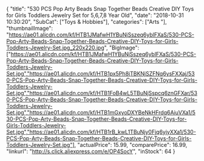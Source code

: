 {
	"title": "530 PCS Pop Arty Beads Snap Together Beads Creative DIY Toys for Girls Toddlers Jewelry Set for 5,6,7,8 Year Old",
	"date": "2018-10-31 10:30:20",
	"SubCat": ["Toys & Hobbies"],
	"categories": ["Arts "],
	"thumbnailImage": "https://ae01.alicdn.com/kf/HTB1JMafwH1YBuNjSszeq6yblFXaS/530-PCS-Pop-Arty-Beads-Snap-Together-Beads-Creative-DIY-Toys-for-Girls-Toddlers-Jewelry-Set.jpg_220x220.jpg",
	"BigImage": ["https://ae01.alicdn.com/kf/HTB1JMafwH1YBuNjSszeq6yblFXaS/530-PCS-Pop-Arty-Beads-Snap-Together-Beads-Creative-DIY-Toys-for-Girls-Toddlers-Jewelry-Set.jpg","https://ae01.alicdn.com/kf/HTB1px5Ph8jTBKNjSZFNq6ysFXXaj/530-PCS-Pop-Arty-Beads-Snap-Together-Beads-Creative-DIY-Toys-for-Girls-Toddlers-Jewelry-Set.jpg","https://ae01.alicdn.com/kf/HTB1FoB4wL5TBuNjSspcq6znGFXar/530-PCS-Pop-Arty-Beads-Snap-Together-Beads-Creative-DIY-Toys-for-Girls-Toddlers-Jewelry-Set.jpg","https://ae01.alicdn.com/kf/HTB1mGxyoDXYBeNkHFrdq6AiuVXa1/530-PCS-Pop-Arty-Beads-Snap-Together-Beads-Creative-DIY-Toys-for-Girls-Toddlers-Jewelry-Set.jpg","https://ae01.alicdn.com/kf/HTB1rB_kwL1TBuNjy0Fjq6yjyXXa1/530-PCS-Pop-Arty-Beads-Snap-Together-Beads-Creative-DIY-Toys-for-Girls-Toddlers-Jewelry-Set.jpg"],
	"actualPrice": 15.99,
	"comparePrice": 16.99,
	"linkurl": "http://s.click.aliexpress.com/e/OP4SocY",
	"inStock": 64
}
